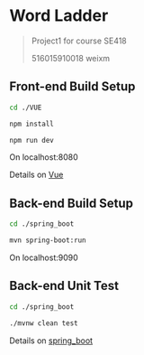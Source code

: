 # Word Ladder

> Project1 for course SE418
>
> 516015910018 weixm

## Front-end Build Setup

``` bash
cd ./VUE

npm install

npm run dev
```

On localhost:8080

Details on [Vue](./VUE/README.md)

## Back-end Build Setup

```bash
cd ./spring_boot

mvn spring-boot:run
```

On localhost:9090

## Back-end Unit Test

```bash
cd ./spring_boot

./mvnw clean test
```

Details on [spring_boot](./spring_boot/HELP.md)